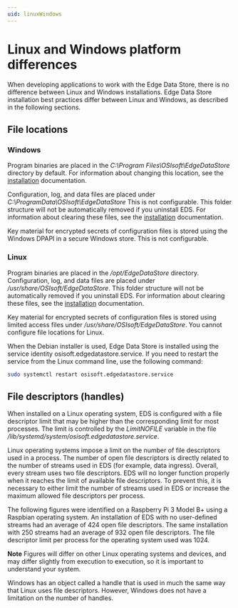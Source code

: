 ```yaml
---
uid: linuxWindows
---
```


# Linux and Windows platform differences

When developing applications to work with the Edge Data Store, there is no difference between Linux and Windows installations. Edge Data Store installation best practices differ between Linux and Windows, as described in the following sections.

## File locations

### Windows

Program binaries are placed in the _C:\Program Files\OSIsoft\EdgeDataStore_ directory by default. For information about changing this location, see the [installation](#installationOverview) documentation. 

Configuration, log, and data files are placed under _C:\ProgramData\OSIsoft\EdgeDataStore_ This is not configurable. This folder structure will not be automatically removed if you uninstall EDS.  For information about clearing these files, see the [installation](#installationOverview) documentation.

Key material for encrypted secrets of configuration files is stored using the Windows DPAPI in a secure Windows store. This is not configurable.

### Linux

Program binaries are placed in the _/opt/EdgeDataStore_ directory.  Configuration, log, and data files are placed under _/usr/share/OSIsoft/EdgeDataStore_. This folder structure will not be automatically removed if you uninstall EDS. For information about clearing these files, see the [installation](#installationOverview) documentation.

Key material for encrypted secrets of configuration files is stored using limited access files under _/usr/share/OSIsoft/EdgeDataStore_. You cannot configure file locations for Linux.

When the Debian installer is used, Edge Data Store is installed using the service identity osisoft.edgedatastore.service. If you need to restart the service from the Linux command line, use the following command:

```bash
sudo systemctl restart osisoft.edgedatastore.service
```

## File descriptors (handles)

When installed on a Linux operating system, EDS is configured with a file descriptor limit that may be higher than the corresponding limit for most processes. The limit is controlled by the _LimitNOFILE_ variable in the file _/lib/systemd/system/osisoft.edgedatastore.service_.

Linux operating systems impose a limit on the number of file descriptors used in a process. The number of open file descriptors is directly related to the number of streams used in EDS (for example, data ingress). Overall, every stream uses two file descriptors. EDS will no longer function properly when it reaches the limit of available file descriptors. To prevent this, it is necessary to either limit the number of streams used in EDS or increase the maximum allowed file descriptors per process.

The following figures were identified on a Raspberry Pi 3 Model B+ using a Raspbian operating system. An installation of EDS with no user-defined streams had an average of 424 open file descriptors. The same installation with 250 streams had an average of 932 open file descriptors. The file descriptor limit per process for the operating system used was 1024.

**Note**  Figures will differ on other Linux operating systems and devices, and may differ slightly from execution to execution, so it is important to understand your system.

Windows has an object called a handle that is used in much the same way that Linux uses file descriptors. However, Windows does not have a limitation on the number of handles.
